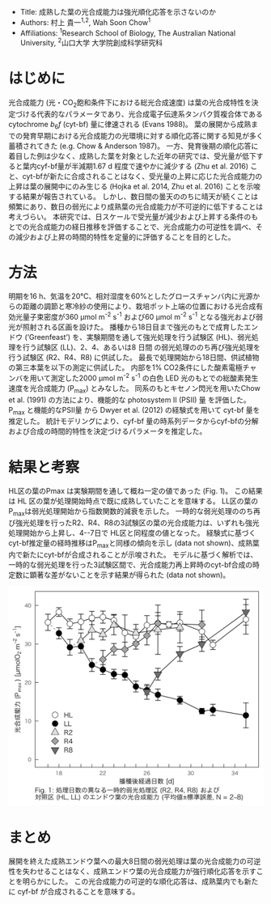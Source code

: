 -   Title: 成熟した葉の光合成能力は強光順化応答を示さないのか
-   Authors: 村上 貴一<sup>1,2</sup>, Wah Soon Chow<sup>1</sup>
-   Affiliations: <sup>1</sup>Research School of Biology, The Australian National University, <sup>2</sup>山口大学 大学院創成科学研究科

はじめに
========

光合成能力 (光・CO<sub>2</sub>飽和条件下における総光合成速度) は葉の光合成特性を決定づける代表的なパラメータであり、光合成電子伝達系タンパク質複合体である cytochrome *b*<sub>6</sub>*f* (cyt-bf) 量に律速される (Evans 1988)。 葉の展開から成熟までの発育早期における光合成能力の光環境に対する順化応答に関する知見が多く蓄積されてきた (e.g. Chow & Anderson 1987)。 一方、発育後期の順化応答に着目した例は少なく、成熟した葉を対象とした近年の研究では、受光量が低下すると葉内cyf-bf量が半減期1.67 d 程度で速やかに減少する (Zhu et al. 2016) こと、cyt-bfが新たに合成されることはなく、受光量の上昇に応じた光合成能力の上昇は葉の展開中にのみ生じる (Hojka et al. 2014, Zhu et al. 2016) ことを示唆する結果が報告されている。 しかし、数日間の曇天ののちに晴天が続くことは頻繁にあり、数日の弱光により成熟葉の光合成能力が不可逆的に低下することは考えづらい。 本研究では、日スケールで受光量が減少および上昇する条件のもとでの光合成能力の経日推移を評価することで、光合成能力の可逆性を調べ、その減少および上昇の時間的特性を定量的に評価することを目的とした。

方法
====

明期を16 h、気温を20°C、相対湿度を60%としたグロースチャンバ内に光源からの距離の調節と寒冷紗の使用により、栽培ポット上端の位置における光合成有効光量子束密度が360 µmol m<sup>-2</sup> s<sup>-1</sup> および60 µmol m<sup>-2</sup> s<sup>-1</sup> となる強光および弱光が照射される区画を設けた。 播種から18日目まで強光のもとで成育したエンドウ (‘Greenfeast’) を、実験期間を通して強光処理を行う試験区 (HL)、弱光処理を行う試験区 (LL)、2、4、あるいは8 日間 の弱光処理ののち再び強光処理を行う試験区 (R2、R4、R8) に供試した。 最長で処理開始から18日間、供試植物の第三本葉を以下の測定に供試した。 内部を1% CO2条件にした酸素電極チャンバを用いて測定した2000 µmol m<sup>-2</sup> s<sup>-1</sup> の白色 LED 光のもとでの総酸素発生速度を光合成能力 (P<sub>max</sub>) とみなした。 同系のもとキセノン閃光を用いたChow et al. (1991) の方法により、機能的な photosystem II (PSII) 量 を評価した。P<sub>max</sub> と機能的なPSII量 から Dwyer et al. (2012) の経験式を用いて cyt-bf 量を推定した。 統計モデリングにより、cyf-bf 量の時系列データからcyf-bfの分解および合成の時間的特性を決定づけるパラメータを推定した。

結果と考察
==========

HL区の葉のPmax は実験期間を通して概ね一定の値であった (Fig. 1)。 この結果は HL 区の葉が処理開始時点で既に成熟していたことを意味する。 LL区の葉のP<sub>max</sub>は弱光処理開始から指数関数的減衰を示した。 一時的な弱光処理ののち再び強光処理を行ったR2、R4、R8の3試験区の葉の光合成能力は、いずれも強光処理開始から上昇し、4--7日で HL区と同程度の値となった。 経験式に基づくcyt-bf推定量の経時推移はP<sub>max</sub>と同様の傾向を示し (data not shown)、成熟葉内で新たにcyt-bfが合成されることが示唆された。 モデルに基づく解析では、一時的な弱光処理を行った3試験区間で、光合成能力再上昇時のcyt-bf合成の時定数に顕著な差がないことを示す結果が得られた (data not shown)。

![Fig. 1](https://github.com/KeachMurakami/AgrMet2019/blob/master/abstract/fig_1.png)

まとめ
======

展開を終えた成熟エンドウ葉への最大8日間の弱光処理は葉の光合成能力の可逆性を失わせることはなく、成熟エンドウ葉の光合成能力が強行順化応答を示すことを明らかにした。 この光合成能力の可逆的な順化応答は、成熟葉内でも新たに cyf-bf が合成されることを意味する。
